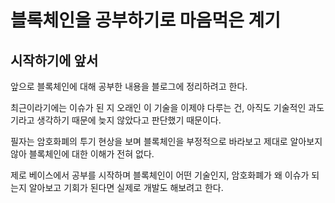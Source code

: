 # 블록체인을 공부하기로 마음먹은 계기

## 시작하기에 앞서

앞으로 블록체인에 대해 공부한 내용을 블로그에 정리하려고 한다.

최근이라기에는 이슈가 된 지 오래인 이 기술을 이제야 다루는 건, 아직도 기술적인 과도기라고 생각하기 때문에 늦지 않았다고 판단했기 때문이다.



필자는 암호화폐의 투기 현상을 보며 블록체인을 부정적으로 바라보고 제대로 알아보지 않아 블록체인에 대한 이해가 전혀 없다.

제로 베이스에서 공부를 시작하며 블록체인이 어떤 기술인지, 암호화폐가 왜 이슈가 되는지 알아보고 기회가 된다면 실제로 개발도 해보려고 한다.
